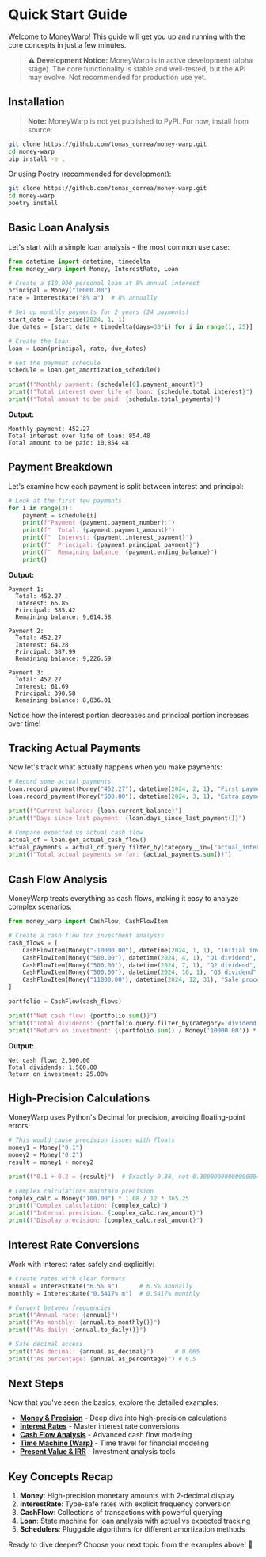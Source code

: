 # Quick Start Guide

Welcome to MoneyWarp! This guide will get you up and running with the core concepts in just a few minutes.

> **⚠️ Development Notice:** MoneyWarp is in active development (alpha stage). The core functionality is stable and well-tested, but the API may evolve. Not recommended for production use yet.

## Installation

> **Note:** MoneyWarp is not yet published to PyPI. For now, install from source:

```bash
git clone https://github.com/tomas_correa/money-warp.git
cd money-warp
pip install -e .
```

Or using Poetry (recommended for development):

```bash
git clone https://github.com/tomas_correa/money-warp.git
cd money-warp
poetry install
```

## Basic Loan Analysis

Let's start with a simple loan analysis - the most common use case:

```python
from datetime import datetime, timedelta
from money_warp import Money, InterestRate, Loan

# Create a $10,000 personal loan at 8% annual interest
principal = Money("10000.00")
rate = InterestRate("8% a")  # 8% annually

# Set up monthly payments for 2 years (24 payments)
start_date = datetime(2024, 1, 1)
due_dates = [start_date + timedelta(days=30*i) for i in range(1, 25)]

# Create the loan
loan = Loan(principal, rate, due_dates)

# Get the payment schedule
schedule = loan.get_amortization_schedule()

print(f"Monthly payment: {schedule[0].payment_amount}")
print(f"Total interest over life of loan: {schedule.total_interest}")
print(f"Total amount to be paid: {schedule.total_payments}")
```

**Output:**
```
Monthly payment: 452.27
Total interest over life of loan: 854.48
Total amount to be paid: 10,854.48
```

## Payment Breakdown

Let's examine how each payment is split between interest and principal:

```python
# Look at the first few payments
for i in range(3):
    payment = schedule[i]
    print(f"Payment {payment.payment_number}:")
    print(f"  Total: {payment.payment_amount}")
    print(f"  Interest: {payment.interest_payment}")
    print(f"  Principal: {payment.principal_payment}")
    print(f"  Remaining balance: {payment.ending_balance}")
    print()
```

**Output:**
```
Payment 1:
  Total: 452.27
  Interest: 66.85
  Principal: 385.42
  Remaining balance: 9,614.58

Payment 2:
  Total: 452.27
  Interest: 64.28
  Principal: 387.99
  Remaining balance: 9,226.59

Payment 3:
  Total: 452.27
  Interest: 61.69
  Principal: 390.58
  Remaining balance: 8,836.01
```

Notice how the interest portion decreases and principal portion increases over time!

## Tracking Actual Payments

Now let's track what actually happens when you make payments:

```python
# Record some actual payments
loan.record_payment(Money("452.27"), datetime(2024, 2, 1), "First payment")
loan.record_payment(Money("500.00"), datetime(2024, 3, 1), "Extra payment")  # Paid extra!

print(f"Current balance: {loan.current_balance}")
print(f"Days since last payment: {loan.days_since_last_payment()}")

# Compare expected vs actual cash flow
actual_cf = loan.get_actual_cash_flow()
actual_payments = actual_cf.query.filter_by(category__in=["actual_interest", "actual_principal"])
print(f"Total actual payments so far: {actual_payments.sum()}")
```

## Cash Flow Analysis

MoneyWarp treats everything as cash flows, making it easy to analyze complex scenarios:

```python
from money_warp import CashFlow, CashFlowItem

# Create a cash flow for investment analysis
cash_flows = [
    CashFlowItem(Money("-10000.00"), datetime(2024, 1, 1), "Initial investment", "investment"),
    CashFlowItem(Money("500.00"), datetime(2024, 4, 1), "Q1 dividend", "dividend"),
    CashFlowItem(Money("500.00"), datetime(2024, 7, 1), "Q2 dividend", "dividend"),
    CashFlowItem(Money("500.00"), datetime(2024, 10, 1), "Q3 dividend", "dividend"),
    CashFlowItem(Money("11000.00"), datetime(2024, 12, 31), "Sale proceeds", "sale"),
]

portfolio = CashFlow(cash_flows)

print(f"Net cash flow: {portfolio.sum()}")
print(f"Total dividends: {portfolio.query.filter_by(category='dividend').sum()}")
print(f"Return on investment: {(portfolio.sum() / Money('10000.00')) * 100:.2f}%")
```

**Output:**
```
Net cash flow: 2,500.00
Total dividends: 1,500.00
Return on investment: 25.00%
```

## High-Precision Calculations

MoneyWarp uses Python's Decimal for precision, avoiding floating-point errors:

```python
# This would cause precision issues with floats
money1 = Money("0.1")
money2 = Money("0.2") 
result = money1 + money2

print(f"0.1 + 0.2 = {result}")  # Exactly 0.30, not 0.30000000000000004!

# Complex calculations maintain precision
complex_calc = Money("100.00") * 1.08 / 12 * 365.25
print(f"Complex calculation: {complex_calc}")
print(f"Internal precision: {complex_calc.raw_amount}")
print(f"Display precision: {complex_calc.real_amount}")
```

## Interest Rate Conversions

Work with interest rates safely and explicitly:

```python
# Create rates with clear formats
annual = InterestRate("6.5% a")      # 6.5% annually
monthly = InterestRate("0.5417% m")  # 0.5417% monthly

# Convert between frequencies
print(f"Annual rate: {annual}")
print(f"As monthly: {annual.to_monthly()}")
print(f"As daily: {annual.to_daily()}")

# Safe decimal access
print(f"As decimal: {annual.as_decimal}")      # 0.065
print(f"As percentage: {annual.as_percentage}") # 6.5
```

## Next Steps

Now that you've seen the basics, explore the detailed examples:

- **[Money & Precision](money.md)** - Deep dive into high-precision calculations
- **[Interest Rates](interest_rates.md)** - Master interest rate conversions
- **[Cash Flow Analysis](cash_flow.md)** - Advanced cash flow modeling
- **[Time Machine (Warp)](time_machine.md)** - Time travel for financial modeling
- **[Present Value & IRR](present_value_irr.md)** - Investment analysis tools

## Key Concepts Recap

1. **Money**: High-precision monetary amounts with 2-decimal display
2. **InterestRate**: Type-safe rates with explicit frequency conversion
3. **CashFlow**: Collections of transactions with powerful querying
4. **Loan**: State machine for loan analysis with actual vs expected tracking
5. **Schedulers**: Pluggable algorithms for different amortization methods

Ready to dive deeper? Choose your next topic from the examples above! 🚀
